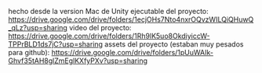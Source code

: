 hecho desde la version Mac de Unity
ejecutable del proyecto: https://drive.google.com/drive/folders/1ecjOHs7Nto4nxrOQvzWILQiQHuwQ_qLz?usp=sharing
video del proyecto: https://drive.google.com/drive/folders/1Rh9lK5uo8OkdiyiccW-TPPrBLD1ds7jC?usp=sharing
assets del proyecto (estaban muy pesados para github): https://drive.google.com/drive/folders/1pUuWAIk-Ghvf35tAH8glZmEglKXfyPXv?usp=sharing
